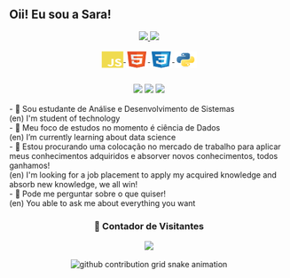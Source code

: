 ## Oii! Eu sou a Sara!

 <div align=center>
  <a href="https://github.com/saractavares">
  <img height="180em" src="https://github-readme-stats.vercel.app/api?username=saractavares&show_icons=true&theme=dracula&include_all_commits=true&count_private=true"/>
  <img height="180em" src="https://github-readme-stats.vercel.app/api/top-langs/?username=saractavares&layout=compact&langs_count=16&theme=dracula"/>
<div>
<div style="display: inline_block"><br>
  <img align="center" alt="sara-Js" height="30" width="40" src="https://raw.githubusercontent.com/devicons/devicon/master/icons/javascript/javascript-plain.svg">
  <img align="center" alt="sara-HTML" height="30" width="40" src="https://raw.githubusercontent.com/devicons/devicon/master/icons/html5/html5-original.svg">
  <img align="center" alt="sara-CSS" height="30" width="40" src="https://raw.githubusercontent.com/devicons/devicon/master/icons/css3/css3-original.svg">
  <img align="center" alt="sara-Python" height="30" width="40" src="https://raw.githubusercontent.com/devicons/devicon/master/icons/python/python-original.svg">
</div>

 ##

 <div align=center> 
  <a href="https://instagram.com/dadososfatos/" target="_blank"><img src="https://img.shields.io/badge/-Instagram-%23E4405F?style=for-the-badge&logo=instagram&logoColor=white" target="_blank"></a>
  <a href = "mailto: sara27082011@gmail.com"><img src="https://img.shields.io/badge/-Gmail-%23333?style=for-the-badge&logo=gmail&logoColor=white" target="_blank"></a>
  <a href="https://www.linkedin.com/in/saractavares" target="_blank"><img src="https://img.shields.io/badge/-LinkedIn-%230077B5?style=for-the-badge&logo=linkedin&logoColor=white" target="_blank"></a> 
</div>

 <br>
 <div align=left>
 - 🔭 Sou estudante de Análise e Desenvolvimento de Sistemas
     <br> (en) I'm student of technology
<br>- 🌱 Meu foco de estudos no momento é ciência de Dados
      <br>(en) I’m currently learning about data science
<br>- 🤔 Estou procurando uma colocação no mercado de trabalho para aplicar meus conhecimentos adquiridos e absorver novos conhecimentos, todos ganhamos!
      <br>(en) I'm looking for a job placement to apply my acquired knowledge and absorb new knowledge, we all win!
 <br>- 💬 Pode me perguntar sobre o que quiser! 
      <br>(en) You able to ask me about everything you want
 </div>
 
 <div align=center>
  <h3><b>📍 Contador de Visitantes</b></h3>
</div>
    
<!-- retro visitor counter -->  
<p align="center" >   
  <img src="https://profile-counter.glitch.me/saractavares/count.svg" />  
</p>

 ![github contribution grid snake animation](https://raw.githubusercontent.com/saractavares/saractavares/output/github-contribution-grid-snake.svg)
<!--
**sara2708/sara2708** is a ✨ _special_ ✨ repository because its `README.md` (this file) appears on your GitHub profile.

Here are some ideas to get you started:

- 🔭 I’m currently working on ...
- 🌱 I’m currently learning ...
- 👯 I’m looking to collaborate on ...
- 🤔 I’m looking for help with ...
- 💬 Ask me about ...
- 📫 How to reach me: ...
- 😄 Pronouns: ...
- ⚡ Fun fact: ...
-->
